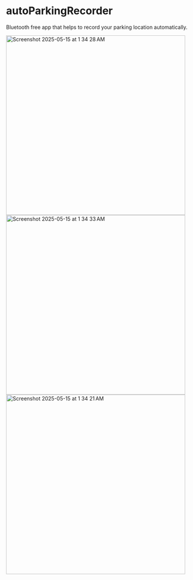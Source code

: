 # autoParkingRecorder
Bluetooth free app that helps to record your parking location automatically.

<img width="488" alt="Screenshot 2025-05-15 at 1 34 28 AM" src="https://github.com/user-attachments/assets/e6eeac38-ef16-45ef-84d0-f58991bd5ecd" /><img width="488" alt="Screenshot 2025-05-15 at 1 34 33 AM" src="https://github.com/user-attachments/assets/c10f4da2-d52c-4285-8b6d-223354866c97" />
<img width="488" alt="Screenshot 2025-05-15 at 1 34 21 AM" src="https://github.com/user-attachments/assets/b77c72ec-de16-463a-8bdd-e2546d1d7cf2" />

